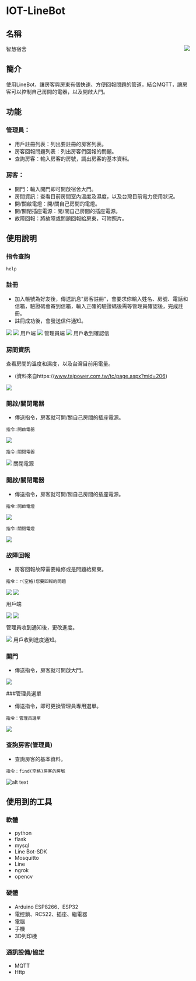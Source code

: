 # IOT-LineBot

## 名稱
智慧宿舍
<img align='right' src="https://github.com/jay002200/IOT-LineBot/blob/main/img/main.jpg">
## 簡介
使用LineBot，讓房客與房東有個快速、方便回報問題的管道，結合MQTT，讓房客可以控制自己房間的電器，以及開啟大門。

## 功能
### 管理員：

* 用戶註冊列表：列出要註冊的房客列表。
* 房客回報問題列表：列出房客們回報的問題。
* 查詢房客：輸入房客的房號，調出房客的基本資料。

### 房客：

* 開門：輸入開門即可開啟宿舍大門。
* 房間資訊：查看目前房間室內溫度及濕度，以及台灣目前電力使用狀況。
* 開/關啟電燈：開/關自己房間的電燈。
* 開/關閉插座電源：開/關自己房間的插座電源。
* 故障回報：將故障或問題回報給房東，可附照片。

## 使用說明
### 指令查詢
```
help
```
### 註冊
* 加入帳號為好友後，傳送訊息"房客註冊"，會要求你輸入姓名、房號、電話和信箱，驗證碼會寄到信箱，輸入正確的驗證碼後需等管理員確認後，完成註冊。
* 註冊成功後，會發送信件通知。

<img src="https://github.com/jay002200/IOT-LineBot/blob/main/img/us1-1.jpg">
用戶端
<img align="left" src="https://github.com/jay002200/IOT-LineBot/blob/main/img/ad1-1.png"><img  src="https://github.com/jay002200/IOT-LineBot/blob/main/img/ad1.jpg">
管理員端
<img src="https://github.com/jay002200/IOT-LineBot/blob/main/img/us2.png">
用戶收到確認信

### 房間資訊
查看房間的溫度和濕度，以及台灣目前用電量。
* (資料來自https://www.taipower.com.tw/tc/page.aspx?mid=206)
<img src="https://github.com/jay002200/IOT-LineBot/blob/main/img/1.jpg">

### 開啟/關閉電器
* 傳送指令，房客就可開/關自己房間的插座電源。
```
指令:開啟電器
```
<img src="https://github.com/jay002200/IOT-LineBot/blob/main/img/207088.gif">

```
指令:關閉電器
```

<img src="https://github.com/jay002200/IOT-LineBot/blob/main/img/207087.gif">
關閉電源

### 開啟/關閉電器
* 傳送指令，房客就可開/關自己房間的插座電源。
```
指令:開啟電燈
```
<img src="https://github.com/jay002200/IOT-LineBot/blob/main/img/ledon.gif">

```
指令:關閉電燈
```

<img src="https://github.com/jay002200/IOT-LineBot/blob/main/img/ledoff.gif">


### 故障回報
* 房客回報故障需要維修或是問題給房東。
```
指令：r(空格)您要回報的問題
```
<img align="left" src="https://github.com/jay002200/IOT-LineBot/blob/main/img/us4.jpg"><img  src="https://github.com/jay002200/IOT-LineBot/blob/main/img/us5.jpg">

用戶端

<img align="left" src="https://github.com/jay002200/IOT-LineBot/blob/main/img/ad3.jpg"><img  src="https://github.com/jay002200/IOT-LineBot/blob/main/img/ade2.jpg">




管理員收到通知後，更改進度。




<img src="https://github.com/jay002200/IOT-LineBot/blob/main/img/us7.png">
用戶收到進度通知。






### 開門
* 傳送指令，房客就可開啟大門。
<img src="https://github.com/jay002200/IOT-LineBot/blob/main/img/x4cg4-drlt1.gif">

###管理員選單
* 傳送指令，即可更換管理員專用選單。
```
指令：管理員選單
```
<img src="https://github.com/jay002200/IOT-LineBot/blob/main/img/2.jpg">

### 查詢房客(管理員)
* 查詢房客的基本資料。
```
指令：find(空格)房客的房號
```

![alt text](https://github.com/jay002200/IOT-LineBot/blob/main/img/ad2.jpg)

## 使用到的工具
### 軟體
* python
* flask
* mysql
* Line Bot-SDK
* Mosquitto
* Line
* ngrok
* opencv
### 硬體
* Arduino ESP8266、ESP32
* 電控鎖、RC522、插座、繼電器
* 電腦
* 手機
* 3D列印機
### 通訊設備/協定
* MQTT
* Http








